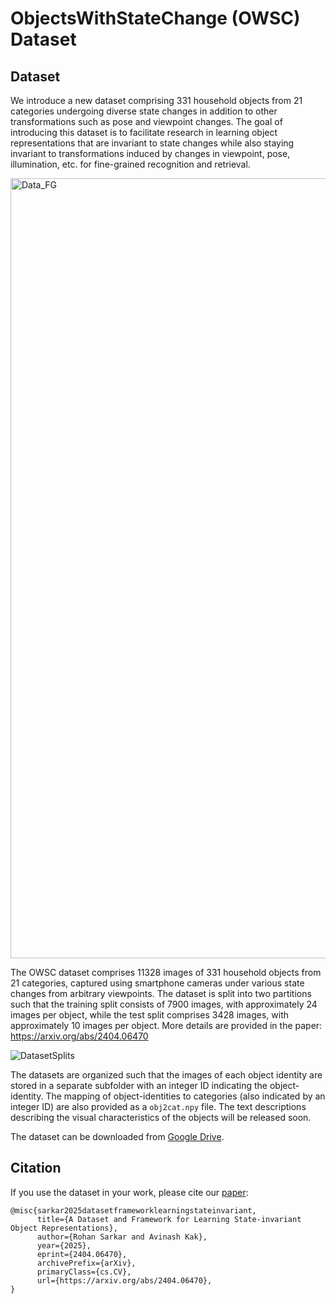# ObjectsWithStateChange (OWSC) Dataset 

## Dataset
We introduce a new dataset comprising 331 household objects from 21 categories undergoing diverse state changes in addition to other transformations such as pose and viewpoint changes. 
The goal of introducing this dataset is to facilitate research in learning object representations that are invariant to state changes while also staying invariant to transformations induced by changes in viewpoint, pose, illumination, etc. for fine-grained recognition and retrieval. 

<img width="1248" alt="Data_FG" src="https://github.com/user-attachments/assets/d6b56614-c68f-459e-956b-7a6301d15378">

The OWSC dataset comprises 11328 images of 331 household objects from 21 categories, captured using smartphone cameras under various state changes from arbitrary viewpoints. 
The dataset is split into two partitions such that the training split consists of 7900 images, with approximately 24 images per object, while the test split comprises 3428 images, with approximately 10 images per object. More details are provided in the paper: https://arxiv.org/abs/2404.06470 

![DatasetSplits](https://github.com/user-attachments/assets/e07fdc75-6d08-4246-8c9e-3b81a880c9c7)

The datasets are organized such that the images of each object identity are stored in a separate subfolder with an integer ID indicating the object-identity. 
The mapping of object-identities to categories (also indicated by an integer ID) are also provided as a `obj2cat.npy` file. 
The text descriptions describing the visual characteristics of the objects will be released soon. 

The dataset can be downloaded from [Google Drive](https://drive.google.com/drive/folders/19icj12ccxArA7vpiuk-VT8fy5g-6S9Tu?usp=sharing).

## Citation 
If you use the dataset in your work, please cite our [paper](https://arxiv.org/abs/2404.06470): 
```
@misc{sarkar2025datasetframeworklearningstateinvariant,
      title={A Dataset and Framework for Learning State-invariant Object Representations}, 
      author={Rohan Sarkar and Avinash Kak},
      year={2025},
      eprint={2404.06470},
      archivePrefix={arXiv},
      primaryClass={cs.CV},
      url={https://arxiv.org/abs/2404.06470}, 
}
```
